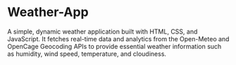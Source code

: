 # Weather-App
 A simple, dynamic weather application built with HTML, CSS, and JavaScript. It fetches real-time data and analytics from the Open-Meteo and OpenCage Geocoding APIs to provide essential weather information such as humidity, wind speed, temperature, and cloudiness.
